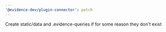 ```yaml
---
'@evidence-dev/plugin-connector': patch
---
```


Create static/data and .evidence-queries if for some reason they don't exist

